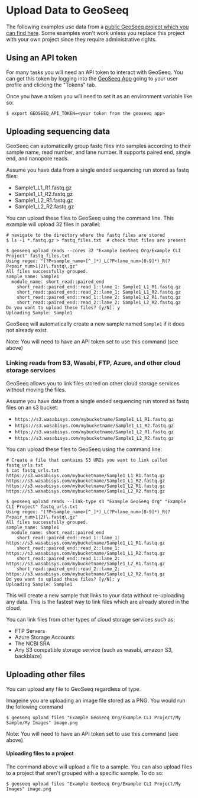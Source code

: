 
# Upload Data to GeoSeeq

The following examples use data from a [public GeoSeeq project which you can find here](https://app.geoseeq.com/sample-groups/ed59b913-91ec-489b-a1b9-4ea137a6e5cf). Some examples won't work unless you replace this project with your own project since they require administrative rights.

## Using an API token

For many tasks you will need an API token to interact with GeoSeeq. You can get this token by logging into the [GeoSeeq App](https://app.geoseeq.com/) going to your user profile and clicking the "Tokens" tab.

Once you have a token you will need to set it as an environment variable like so:

```
$ export GEOSEEQ_API_TOKEN=<your token from the geoseeq app>
```


## Uploading sequencing data

GeoSeeq can automatically group fastq files into samples according to their 
sample name, read number, and lane number. It supports paired end, single end,
and nanopore reads.

Assume you have data from a single ended sequencing run stored as fastq files: 
 - Sample1_L1_R1.fastq.gz
 - Sample1_L1_R2.fastq.gz
 - Sample1_L2_R1.fastq.gz
 - Sample1_L2_R2.fastq.gz

You can upload these files to GeoSeeq using the command line. This example will upload 32 files in  parallel:

```
# navigate to the directory where the fastq files are stored
$ ls -1 *.fastq.gz > fastq_files.txt  # check that files are present

$ geoseeq upload reads --cores 32 "Example GeoSeeq Org/Example CLI Project" fastq_files.txt
Using regex: "(?P<sample_name>[^_]*)_L(?P<lane_num>[0-9]*)_R(?P<pair_num>1|2)\.fastq\.gz"
All files successfully grouped.
sample_name: Sample1
  module_name: short_read::paired_end
    short_read::paired_end::read_1::lane_1: Sample1_L1_R1.fastq.gz
    short_read::paired_end::read_2::lane_1: Sample1_L1_R2.fastq.gz
    short_read::paired_end::read_1::lane_2: Sample1_L2_R1.fastq.gz
    short_read::paired_end::read_2::lane_2: Sample1_L2_R2.fastq.gz
Do you want to upload these files? [y/N]: y
Uploading Sample: Sample1
```

GeoSeeq will automatically create a new sample named `Sample1` if it does not already exist.

Note: You will need to have an API token set to use this command (see above)

### Linking reads from S3, Wasabi, FTP, Azure, and other cloud storage services

GeoSeeq allows you to link files stored on other cloud storage services without moving the files.

Assume you have data from a single ended sequencing run stored as fastq files on an s3 bucket: 
 - `https://s3.wasabisys.com/mybucketname/Sample1_L1_R1.fastq.gz`
 - `https://s3.wasabisys.com/mybucketname/Sample1_L1_R2.fastq.gz`
 - `https://s3.wasabisys.com/mybucketname/Sample1_L2_R1.fastq.gz`
 - `https://s3.wasabisys.com/mybucketname/Sample1_L2_R2.fastq.gz`

You can upload these files to GeoSeeq using the command line:

```
# Create a file that contains S3 URIs you want to link called fastq_urls.txt
$ cat fastq_urls.txt
https://s3.wasabisys.com/mybucketname/Sample1_L1_R1.fastq.gz
https://s3.wasabisys.com/mybucketname/Sample1_L1_R2.fastq.gz
https://s3.wasabisys.com/mybucketname/Sample1_L2_R1.fastq.gz
https://s3.wasabisys.com/mybucketname/Sample1_L2_R2.fastq.gz

$ geoseeq upload reads --link-type s3 "Example GeoSeeq Org" "Example CLI Project" fastq_urls.txt
Using regex: "(?P<sample_name>[^_]*)_L(?P<lane_num>[0-9]*)_R(?P<pair_num>1|2)\.fastq\.gz"
All files successfully grouped.
sample_name: Sample1
  module_name: short_read::paired_end
    short_read::paired_end::read_1::lane_1: https://s3.wasabisys.com/mybucketname/Sample1_L1_R1.fastq.gz
    short_read::paired_end::read_2::lane_1: https://s3.wasabisys.com/mybucketname/Sample1_L1_R2.fastq.gz
    short_read::paired_end::read_1::lane_2: https://s3.wasabisys.com/mybucketname/Sample1_L2_R1.fastq.gz
    short_read::paired_end::read_2::lane_2: https://s3.wasabisys.com/mybucketname/Sample1_L2_R2.fastq.gz
Do you want to upload these files? [y/N]: y
Uploading Sample: Sample1
```

This will create a new sample that links to your data without re-uploading any data. This is the fastest way
to link files which are already stored in the cloud.

You can link files from other types of cloud storage services such as:
 - FTP Servers
 - Azure Storage Accounts
 - The NCBI SRA
 - Any S3 compatible storage service (such as wasabi, amazon S3, backblaze)


## Uploading other files

You can upload any file to GeoSeeq regardless of type.

Imageine you are uploading an image file stored as a PNG. You would run the following command

```
$ geoseeq upload files "Example GeoSeeq Org/Example CLI Project/My Sample/My Images" image.png
```

Note: You will need to have an API token set to use this command (see above)


#### Uploading files to a project

The command above will upload a file to a sample. You can also upload files to a project that aren't grouped
with a specific sample. To do so:

```
$ geoseeq upload files "Example GeoSeeq Org/Example CLI Project/My Images" image.png
```
